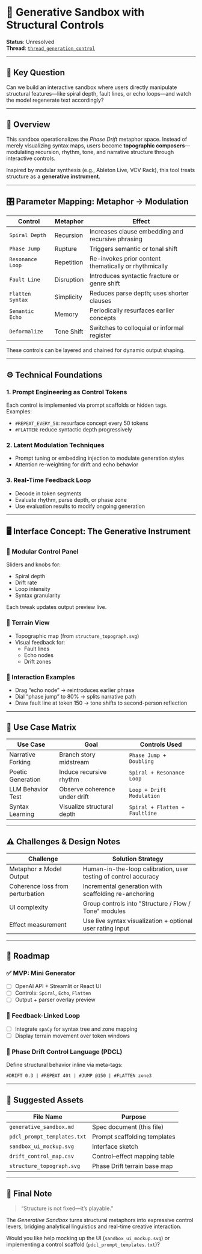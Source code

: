 # 🧪 Generative Sandbox with Structural Controls

**Status**: Unresolved  
**Thread**: [`thread_generation_control`](../../thread_generation_control)

---

## 🎯 Key Question

Can we build an interactive sandbox where users directly manipulate structural features—like spiral depth, fault lines, or echo loops—and watch the model regenerate text accordingly?

---

## 🧠 Overview

This sandbox operationalizes the *Phase Drift* metaphor space. Instead of merely visualizing syntax maps, users become **topographic composers**—modulating recursion, rhythm, tone, and narrative structure through interactive controls.

Inspired by modular synthesis (e.g., Ableton Live, VCV Rack), this tool treats structure as a **generative instrument**.

---

## 🎛️ Parameter Mapping: Metaphor → Modulation

| Control           | Metaphor           | Effect                                                                 |
|-------------------|--------------------|------------------------------------------------------------------------|
| `Spiral Depth`    | Recursion           | Increases clause embedding and recursive phrasing                     |
| `Phase Jump`      | Rupture             | Triggers semantic or tonal shift                                      |
| `Resonance Loop`  | Repetition          | Re-invokes prior content thematically or rhythmically                 |
| `Fault Line`      | Disruption          | Introduces syntactic fracture or genre shift                          |
| `Flatten Syntax`  | Simplicity          | Reduces parse depth; uses shorter clauses                             |
| `Semantic Echo`   | Memory              | Periodically resurfaces earlier concepts                              |
| `Deformalize`     | Tone Shift          | Switches to colloquial or informal register                           |

These controls can be layered and chained for dynamic output shaping.

---

## ⚙️ Technical Foundations

### 1. Prompt Engineering as Control Tokens

Each control is implemented via prompt scaffolds or hidden tags.  
Examples:
- `#REPEAT_EVERY_50`: resurface concept every 50 tokens
- `#FLATTEN`: reduce syntactic depth progressively

### 2. Latent Modulation Techniques

- Prompt tuning or embedding injection to modulate generation styles
- Attention re-weighting for drift and echo behavior

### 3. Real-Time Feedback Loop

- Decode in token segments
- Evaluate rhythm, parse depth, or phase zone
- Use evaluation results to modify ongoing generation

---

## 🖥️ Interface Concept: The Generative Instrument

### 🔹 Modular Control Panel

Sliders and knobs for:

- Spiral depth
- Drift rate
- Loop intensity
- Syntax granularity

Each tweak updates output preview live.

### 🔹 Terrain View

- Topographic map (from `structure_topograph.svg`)
- Visual feedback for:
  - Fault lines
  - Echo nodes
  - Drift zones

### 🔹 Interaction Examples

- Drag “echo node” → reintroduces earlier phrase
- Dial “phase jump” to 80% → splits narrative path
- Draw fault line at token 150 → tone shifts to second-person reflection

---

## 🧪 Use Case Matrix

| Use Case           | Goal                             | Controls Used                  |
|--------------------|----------------------------------|--------------------------------|
| Narrative Forking  | Branch story midstream           | `Phase Jump + Doubling`        |
| Poetic Generation  | Induce recursive rhythm          | `Spiral + Resonance Loop`      |
| LLM Behavior Test  | Observe coherence under drift    | `Loop + Drift Modulation`      |
| Syntax Learning    | Visualize structural depth       | `Spiral + Flatten + Faultline` |

---

## ⚠️ Challenges & Design Notes

| Challenge                         | Solution Strategy                                                |
|----------------------------------|------------------------------------------------------------------|
| Metaphor ≠ Model Output          | Human-in-the-loop calibration, user testing of control accuracy  |
| Coherence loss from perturbation | Incremental generation with scaffolding re-anchoring             |
| UI complexity                    | Group controls into "Structure / Flow / Tone" modules            |
| Effect measurement               | Use live syntax visualization + optional user rating input       |

---

## 🚀 Roadmap

### ✅ MVP: Mini Generator

- [ ] OpenAI API + Streamlit or React UI  
- [ ] Controls: `Spiral`, `Echo`, `Flatten`  
- [ ] Output + parser overlay preview

### 🔄 Feedback-Linked Loop

- [ ] Integrate `spaCy` for syntax tree and zone mapping  
- [ ] Display terrain movement over token windows

### 🧩 Phase Drift Control Language (PDCL)

Define structural behavior inline via meta-tags:

```text
#DRIFT 0.3 | #REPEAT 40t | #JUMP @150 | #FLATTEN zone3
```
---

## 📁 Suggested Assets

| File Name                  | Purpose                                          |
|----------------------------|--------------------------------------------------|
| `generative_sandbox.md`    | Spec document (this file)                        |
| `pdcl_prompt_templates.txt`| Prompt scaffolding templates                     |
| `sandbox_ui_mockup.svg`    | Interface sketch                                |
| `drift_control_map.csv`    | Control–effect mapping table                     |
| `structure_topograph.svg`  | Phase Drift terrain base map                    |

---

## 🧠 Final Note

> “Structure is not fixed—it’s playable.”

The *Generative Sandbox* turns structural metaphors into expressive control levers, bridging analytical linguistics and real-time creative interaction.

Would you like help mocking up the UI (`sandbox_ui_mockup.svg`) or implementing a control scaffold (`pdcl_prompt_templates.txt`)?
